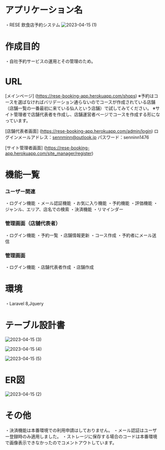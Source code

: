 # アプリケーション名
・RESE 飲食店予約システム
![2023-04-15 (1)](https://user-images.githubusercontent.com/118151019/232185424-7c16ae99-801a-466d-be01-b298f789a769.png)

# 作成目的
・自社予約サービスの運用とその管理のため。

# URL
[メインページ] (https://rese-booking-app.herokuapp.com/shops)
※予約はコースを選ばなければバリデーション通らないのでコースが作成されている店舗（店舗一覧の一番最初に来ている仙人という店舗）で試してみてください。
※サイト管理者で店舗代表者を作成し、店舗運営者ページでコースを作成する形になっています。

[店舗代表者画面] (https://rese-booking-app.herokuapp.com/admin/login)
ログインメールアドレス：sennminn@outlook.jp
パスワード：senninn1476

[サイト管理者画面] (https://rese-booking-app.herokuapp.com/site_manager/register)

# 機能一覧
### ユーザー関連
・ログイン機能
・メール認証機能
・お気に入り機能
・予約機能
・評価機能
・ジャンル、エリア、店名での検索
・決済機能
・リマインダー

### 管理画面（店舗代表者）
・ログイン機能
・予約一覧
・店舗情報更新
・コース作成
・予約者にメール送信

### 管理画面
・ログイン機能
・店舗代表者作成
・店舗作成

# 環境
・Laravel 8,Jquery

# テーブル設計書

![2023-04-15 (3)](https://user-images.githubusercontent.com/118151019/232185352-470b94a0-10ad-402d-98b5-bf86e10c23e9.png)

![2023-04-15 (4)](https://user-images.githubusercontent.com/118151019/232185355-ae380d06-d73e-402c-ae7a-339a1fb9dbfb.png)

![2023-04-15 (5)](https://user-images.githubusercontent.com/118151019/232185358-fafd2975-a854-4b6f-ae18-73ee8df355d7.png)

# ER図

![2023-04-15 (2)](https://user-images.githubusercontent.com/118151019/232185349-1efa823a-316b-4153-a0a6-75dba089c2ba.png)

# その他
・決済機能は本番環境での利用申請はしておりません。
・メール認証はユーザー登録時のみ適用しました。
・ストレージに保存する場合のコードは本番環境で画像表示できなかったのでコメントアウトしています。
